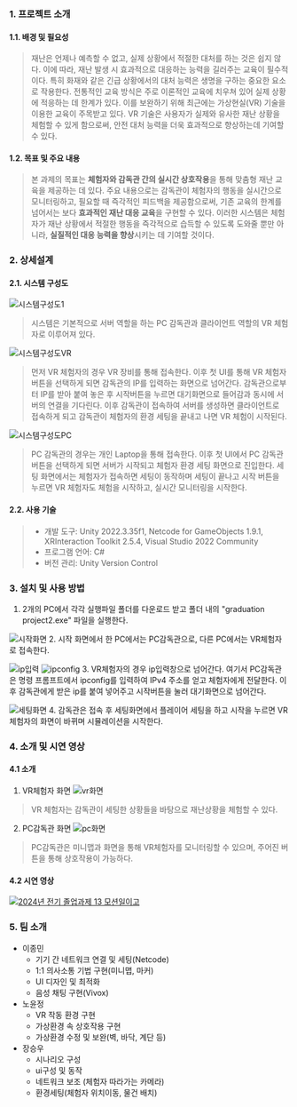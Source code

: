 ### 1. 프로젝트 소개
#### 1.1. 배경 및 필요성
 > 재난은 언제나 예측할 수 없고, 실제 상황에서 적절한 대처를 하는 것은 쉽지 않다. 이에 따라, 재난 발생 시 효과적으로 대응하는 능력을 길러주는 교육이 필수적이다. 특히 화재와 같은 긴급 상황에서의 대처 능력은 생명을 구하는 중요한 요소로 작용한다. 전통적인 교육 방식은 주로 이론적인 교육에 치우쳐 있어 실제 상황에 적응하는 데 한계가 있다. 이를 보완하기 위해 최근에는 가상현실(VR) 기술을 이용한 교육이 주목받고 있다.
 VR 기술은 사용자가 실제와 유사한 재난 상황을 체험할 수 있게 함으로써, 안전 대처 능력을 더욱 효과적으로 향상하는데 기여할 수 있다.

#### 1.2. 목표 및 주요 내용
 > 본 과제의 목표는 **체험자와 감독관 간의 실시간 상호작용**을 통해 맞춤형 재난 교육을 제공하는 데 있다. 주요 내용으로는 감독관이 체험자의 행동을 실시간으로 모니터링하고, 필요할 때 즉각적인 피드백을 제공함으로써, 기존 교육의 한계를 넘어서는 보다 **효과적인 재난 대응 교육**을 구현할 수 있다. 이러한 시스템은 체험자가 재난 상황에서 적절한 행동을 즉각적으로 습득할 수 있도록 도와줄 뿐만 아니라, **실질적인 대응 능력을 향상**시키는 데 기여할 것이다.


### 2. 상세설계
#### 2.1. 시스템 구성도
 ![시스템구성도1](https://github.com/user-attachments/assets/679f4759-5650-43d8-be30-ccc873808984)

> 시스템은 기본적으로 서버 역할을 하는 PC 감독관과 클라이언트 역할의 VR 체험자로 이루어져 있다.

 ![시스템구성도VR](https://github.com/user-attachments/assets/ff25a19f-4df9-44d4-b7ac-6acd5da58c82)
> 먼저 VR 체험자의 경우 VR 장비를 통해 접속한다. 이후 첫 UI를 통해 VR 체험자 버튼을 선택하게 되면 감독관의 IP를 입력하는 화면으로 넘어간다. 감독관으로부터 IP를 받아 붙여 놓은 후 시작버튼을 누르면 대기화면으로 들어감과 동시에 서버의 연결을 기다린다. 이후 감독관이 접속하여 서버를 생성하면 클라이언트로 접속하게 되고 감독관이 체험자의 환경 세팅을 끝내고 나면 VR 체험이 시작된다.

 
![시스템구성도PC](https://github.com/user-attachments/assets/dab159a3-b42f-42dc-a197-3eeb8eb7d6f8)
> PC 감독관의 경우는 개인 Laptop을 통해 접속한다. 이후 첫 UI에서 PC 감독관 버튼을 선택하게 되면 서버가 시작되고 체험자 환경 세팅 화면으로 진입한다. 세팅 화면에서는 체험자가 접속하면 세팅이 동작하며 세팅이 끝나고 시작 버튼을 누르면 VR 체험자도 체험을 시작하고, 실시간 모니터링을 시작한다.

#### 2.2. 사용 기술
> * 개발 도구: Unity 2022.3.35f1, Netcode for GameObjects 1.9.1, XRInteraction Toolkit 2.5.4, Visual Studio 2022 Community
> * 프로그램 언어: C#
> * 버전 관리: Unity Version Control


### 3. 설치 및 사용 방법
1. 2개의 PC에서 각각 실행파일 폴더를 다운로드 받고 폴더 내의 "graduation project2.exe" 파일을 실행한다.

![시작화면](https://github.com/user-attachments/assets/1aa145e8-3cea-4cb7-a7c0-e27a6700453d) 
2. 시작 화면에서 한 PC에서는 PC감독관으로, 다른 PC에서는 VR체험자로 접속한다.

![ip입력](https://github.com/user-attachments/assets/6e5c48fe-6899-4aec-9ef4-aefba2167c37)
![ipconfig](https://github.com/user-attachments/assets/42c50b3d-0faa-40a2-b13c-ab7b25f5045f)
3. VR체험자의 경우 ip입력창으로 넘어간다. 여기서 PC감독관은 명령 프롬프트에서 ipconfig를 입력하여 IPv4 주소를 얻고 체험자에게 전달한다. 이후 감독관에게 받은 ip를 붙여 넣어주고 시작버튼을 눌러 대기화면으로 넘어간다.

![세팅화면](https://github.com/user-attachments/assets/dc3fc507-4f95-4a74-bd28-00bc865986bc)
4. 감독관은 접속 후 세팅화면에서 플레이어 세팅을 하고 시작을 누르면 VR체험자의 화면이 바뀌며 시뮬레이션을 시작한다.


### 4. 소개 및 시연 영상
#### 4.1 소개
1. VR체험자 화면
![vr화면](https://github.com/user-attachments/assets/8ace2257-ec58-4916-94ab-0f1351a37365)
> VR 체험자는 감독관이 세팅한 상황들을 바탕으로 재난상황을 체험할 수 있다.

2. PC감독관 화면
![pc화면](https://github.com/user-attachments/assets/a015ba07-936e-41d6-bb7a-df77db5749b6)
> PC감독관은 미니맵과 화면을 통해 VR체험자를 모니터링할 수 있으며, 주어진 버튼을 통해 상호작용이 가능하다.

#### 4.2 시연 영상
[![2024년 전기 졸업과제 13 모션일이고](http://img.youtube.com/vi/iOX_i1il5Sw/0.jpg)](https://www.youtube.com/watch?v=iOX_i1il5Sw&list=PLFUP9jG-TDp-CVdTbHvql-WoADl4gNkKj&index=13)    


### 5. 팀 소개
  * 이종민
    * 기기 간 네트워크 연결 및 세팅(Netcode)
    * 1:1 의사소통 기법 구현(미니맵, 마커)
    * UI 디자인 및 최적화
    * 음성 채팅 구현(Vivox)
  * 노윤정
    * VR 작동 환경 구현
    * 가상환경 속 상호작용 구현
    * 가상환경 수정 및 보완(벽, 바닥, 계단 등)
  * 장승우
    * 시나리오 구성
    * ui구성 및 동작
    * 네트워크 보조 (체험자 따라가는 카메라)
    * 환경세팅(체험자 위치이동, 물건 배치)